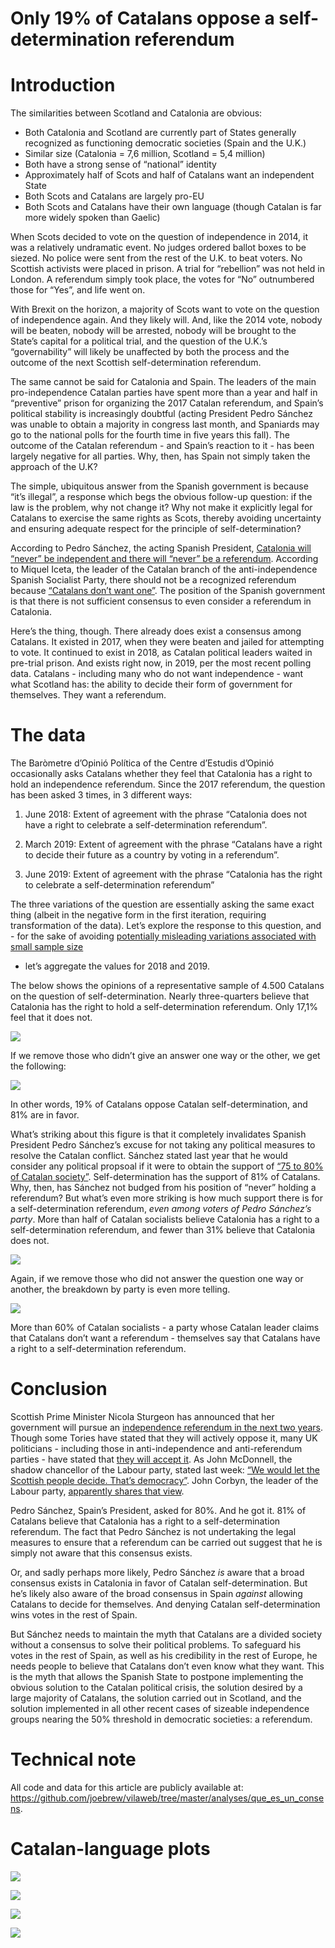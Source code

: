 Only 19% of Catalans oppose a self-determination referendum
================

# Introduction

The similarities between Scotland and Catalonia are obvious:

  - Both Catalonia and Scotland are currently part of States generally
    recognized as functioning democratic societies (Spain and the
    U.K.)  
  - Similar size (Catalonia = 7,6 million, Scotland = 5,4 million)  
  - Both have a strong sense of “national” identity  
  - Approximately half of Scots and half of Catalans want an independent
    State  
  - Both Scots and Catalans are largely pro-EU  
  - Both Scots and Catalans have their own language (though Catalan is
    far more widely spoken than Gaelic)

When Scots decided to vote on the question of independence in 2014, it
was a relatively undramatic event. No judges ordered ballot boxes to be
siezed. No police were sent from the rest of the U.K. to beat voters. No
Scottish activists were placed in prison. A trial for “rebellion” was
not held in London. A referendum simply took place, the votes for “No”
outnumbered those for “Yes”, and life went on.

With Brexit on the horizon, a majority of Scots want to vote on the
question of independence again. And they likely will. And, like the 2014
vote, nobody will be beaten, nobody will be arrested, nobody will be
brought to the State’s capital for a political trial, and the question
of the U.K.’s “governability” will likely be unaffected by both the
process and the outcome of the next Scottish self-determination
referendum.

The same cannot be said for Catalonia and Spain. The leaders of the main
pro-independence Catalan parties have spent more than a year and half in
“preventive” prison for organizing the 2017 Catalan referendum, and
Spain’s political stability is increasingly doubtful (acting President
Pedro Sánchez was unable to obtain a majority in congress last month,
and Spaniards may go to the national polls for the fourth time in five
years this fall). The outcome of the Catalan referendum - and Spain’s
reaction to it - has been largely negative for all parties. Why, then,
has Spain not simply taken the approach of the U.K?

The simple, ubiquitous answer from the Spanish government is because
“it’s illegal”, a response which begs the obvious follow-up
question: if the law is the problem, why not change it? Why not make it
explicitly legal for Catalans to exercise the same rights as Scots,
thereby avoiding uncertainty and ensuring adequate respect for the
principle of self-determination?

According to Pedro Sánchez, the acting Spanish President, [Catalonia
will “never” be independent and there will “never” be a
referendum](https://twitter.com/joethebrew/status/1119312745869053953).
According to Miquel Iceta, the leader of the Catalan branch of the
anti-independence Spanish Socialist Party, there should not be a
recognized referendum because [“Catalans don’t want
one”](https://twitter.com/joethebrew/status/1119300919831814144). The
position of the Spanish government is that there is not sufficient
consensus to even consider a referendum in Catalonia.

Here’s the thing, though. There already does exist a consensus among
Catalans. It existed in 2017, when they were beaten and jailed for
attempting to vote. It continued to exist in 2018, as Catalan political
leaders waited in pre-trial prison. And exists right now, in 2019, per
the most recent polling data. Catalans - including many who do not want
independence - want what Scotland has: the ability to decide their form
of government for themselves. They want a referendum.

# The data

The Baròmetre d’Opinió Política of the Centre d’Estudis d’Opinió
occasionally asks Catalans whether they feel that Catalonia has a right
to hold an independence referendum. Since the 2017 referendum, the
question has been asked 3 times, in 3 different ways:

1.  June 2018: Extent of agreement with the phrase “Catalonia does not
    have a right to celebrate a self-determination referendum”.

2.  March 2019: Extent of agreement with the phrase “Catalans have a
    right to decide their future as a country by voting in a
    referendum”.  

3.  June 2019: Extent of agreement with the phrase “Catalonia has the
    right to celebrate a self-determination referendum”

The three variations of the question are essentially asking the same
exact thing (albeit in the negative form in the first iteration,
requiring transformation of the data). Let’s explore the response to
this question, and - for the sake of avoiding [potentially misleading
variations associated with small sample
size](https://github.com/joebrew/vilaweb/tree/master/analyses/quarantaquatre)
- let’s aggregate the values for 2018 and 2019.

The below shows the opinions of a representative sample of 4.500
Catalans on the question of self-determination. Nearly three-quarters
believe that Catalonia has the right to hold a self-determination
referendum. Only 17,1% feel that it does not.

![](figures/unnamed-chunk-2-1.png)<!-- -->

If we remove those who didn’t give an answer one way or the other, we
get the following:

![](figures/unnamed-chunk-3-1.png)<!-- -->

In other words, 19% of Catalans oppose Catalan self-determination, and
81% are in favor.

What’s striking about this figure is that it completely invalidates
Spanish President Pedro Sánchez’s excuse for not taking any political
measures to resolve the Catalan conflict. Sánchez stated last year that
he would consider any political propsoal if it were to obtain the
support of [“75 to 80% of Catalan
society”](https://www.lavanguardia.com/politica/20181212/453526766804/pedro-sanchez-ofrece-erc-pdecat-estudiar-oferta.html).
Self-determination has the support of 81% of Catalans. Why, then, has
Sánchez not budged from his position of “never” holding a referendum?
But what’s even more striking is how much support there is for a
self-determination referendum, *even among voters of Pedro Sánchez’s
party*. More than half of Catalan socialists believe Catalonia has a
right to a self-determination referendum, and fewer than 31% believe
that Catalonia does not.

![](figures/unnamed-chunk-4-1.png)<!-- -->

Again, if we remove those who did not answer the question one way or
another, the breakdown by party is even more telling.

![](figures/unnamed-chunk-5-1.png)<!-- -->

More than 60% of Catalan socialists - a party whose Catalan leader
claims that Catalans don’t want a referendum - themselves say that
Catalans have a right to a self-determination referendum.

# Conclusion

Scottish Prime Minister Nicola Sturgeon has announced that her
government will pursue an [independence referendum in the next two
years](https://twitter.com/BBCPolitics/status/1121035233208557568).
Though some Tories have stated that they will actively oppose it, many
UK politicians - including those in anti-independence and
anti-referendum parties - have stated that [they will accept
it](https://twitter.com/NeilFindlay_MSP/status/1158801497527918592). As
John McDonnell, the shadow chancellor of the Labour party, stated last
week: [“We would let the Scottish people decide. That’s
democracy”](https://www.theguardian.com/politics/2019/aug/06/john-mcdonnell-open-to-second-scottish-independence-vote).
John Corbyn, the leader of the Labour party, [apparently shares that
view](https://www.theguardian.com/politics/2019/aug/07/john-mcdonnell-deepens-row-over-second-independence-poll).

Pedro Sánchez, Spain’s President, asked for 80%. And he got it. 81% of
Catalans believe that Catalonia has a right to a self-determination
referendum. The fact that Pedro Sánchez is not undertaking the legal
measures to ensure that a referendum can be carried out suggest that he
is simply not aware that this consensus exists.

Or, and sadly perhaps more likely, Pedro Sánchez *is* aware that a broad
consensus exists in Catalonia in favor of Catalan self-determination.
But he’s likely also aware of the broad consensus in Spain *against*
allowing Catalans to decide for themselves. And denying Catalan
self-determination wins votes in the rest of Spain.

But Sánchez needs to maintain the myth that Catalans are a divided
society without a consensus to solve their political problems. To
safeguard his votes in the rest of Spain, as well as his credibility in
the rest of Europe, he needs people to believe that Catalans don’t even
know what they want. This is the myth that allows the Spanish State to
postpone implementing the obvious solution to the Catalan political
crisis, the solution desired by a large majority of Catalans, the
solution carried out in Scotland, and the solution implemented in all
other recent cases of sizeable independence groups nearing the 50%
threshold in democratic societies: a referendum.

# Technical note

All code and data for this article are publicly available at:
<https://github.com/joebrew/vilaweb/tree/master/analyses/que_es_un_consens>.

# Catalan-language plots

![](figures/unnamed-chunk-6-1.png)<!-- -->

![](figures/unnamed-chunk-7-1.png)<!-- -->

![](figures/unnamed-chunk-8-1.png)<!-- -->

![](figures/unnamed-chunk-9-1.png)<!-- -->
